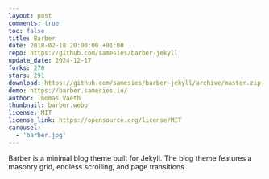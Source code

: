 ```yaml
---
layout: post
comments: true
toc: false
title: Barber
date: 2018-02-18 20:00:00 +01:00
repo: https://github.com/samesies/barber-jekyll
update_date: 2024-12-17
forks: 278
stars: 291
download: https://github.com/samesies/barber-jekyll/archive/master.zip
demo: https://barber.samesies.io/
author: Thomas Vaeth
thumbnail: barber.webp
license: MIT
license_link: https://opensource.org/license/MIT
carousel:
  - 'barber.jpg'
---
```


Barber is a minimal blog theme built for Jekyll. The blog theme features a masonry grid, endless scrolling, and page transitions.
